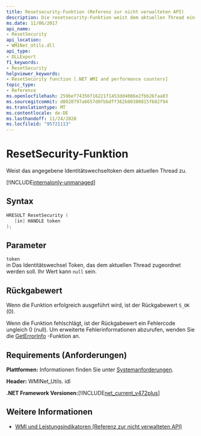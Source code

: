 ```yaml
---
title: Resetsecurity-Funktion (Referenz zur nicht verwalteten API)
description: Die resetsecurity-Funktion weist dem aktuellen Thread ein Identitätswechsel Token zu.
ms.date: 11/06/2017
api_name:
- ResetSecurity
api_location:
- WMINet_Utils.dll
api_type:
- DLLExport
f1_keywords:
- ResetSecurity
helpviewer_keywords:
- ResetSecurity function [.NET WMI and performance counters]
topic_type:
- Reference
ms.openlocfilehash: 259bef74356f16221f1453dd4086e2fbb26faa83
ms.sourcegitcommit: d8020797a6657d0fbbdff362b80300815f682f94
ms.translationtype: MT
ms.contentlocale: de-DE
ms.lasthandoff: 11/24/2020
ms.locfileid: "95721113"
---
```

# <a name="resetsecurity-function"></a>ResetSecurity-Funktion

Weist das angegebene Identitätswechseltoken dem aktuellen Thread zu.
  
[!INCLUDE[internalonly-unmanaged](../../../../includes/internalonly-unmanaged.md)]
  
## <a name="syntax"></a>Syntax  
  
```cpp  
HRESULT ResetSecurity (
   [in] HANDLE token
);
```  

## <a name="parameters"></a>Parameter

`token`  
in Das Identitätswechsel Token, das dem aktuellen Thread zugeordnet werden soll. Ihr Wert kann `null` sein.

## <a name="return-value"></a>Rückgabewert

Wenn die Funktion erfolgreich ausgeführt wird, ist der Rückgabewert `S_OK` (0).

Wenn die Funktion fehlschlägt, ist der Rückgabewert ein Fehlercode ungleich 0 (null). Um erweiterte Fehlerinformationen abzurufen, wenden Sie die [GetErrorInfo](geterrorinfo.md) -Funktion an.
  
## <a name="requirements"></a>Requirements (Anforderungen)  

 **Plattformen:** Informationen finden Sie unter [Systemanforderungen](../../get-started/system-requirements.md).  
  
 **Header:** WMINet_Utils. idl  
  
 **.NET Framework Versionen:**[!INCLUDE[net_current_v472plus](../../../../includes/net-current-v472plus.md)]  
  
## <a name="see-also"></a>Weitere Informationen

- [WMI und Leistungsindikatoren (Referenz zur nicht verwalteten API)](index.md)
